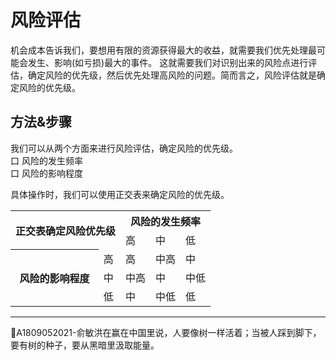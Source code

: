 # 风险评估

机会成本告诉我们，要想用有限的资源获得最大的收益，就需要我们优先处理最可能会发生、影响(如亏损)最大的事件。
这就需要我们对识别出来的风险点进行评估，确定风险的优先级，然后优先处理高风险的问题。简而言之，风险评估就是确定风险的优先级。

## 方法&步骤
我们可以从两个方面来进行风险评估，确定风险的优先级。   
口 风险的发生频率   
口 风险的影响程度

具体操作时，我们可以使用正交表来确定风险的优先级。
<table>
	<tr>
		<th rowspan="2" colspan="2">正交表确定风险优先级</th>
		<th colspan="3">风险的发生频率</th>
	</tr>
	<tr>
		<td>高</td>
		<td>中</td>
		<td>低</td>
	</tr>
	<tr>
		<th rowspan="3">风险的影响程度</th>
		<td>高</td>
		<td>高</td>
		<td>中高</td>
		<td>中</td>
	</tr>
	<tr>
		<td>中</td>
		<td>中高</td>
		<td>中</td>
		<td>中低</td>
	</tr>
	<tr>
		<td>低</td>
		<td>中</td>
		<td>中低</td>
		<td>低</td>
	</tr>
</table>


* * * 
:bell:A1809052021-俞敏洪在赢在中国里说，人要像树一样活着；当被人踩到脚下，要有树的种子，要从黑暗里汲取能量。
